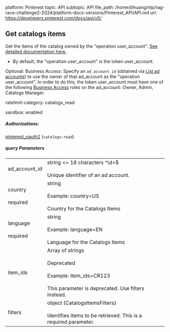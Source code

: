 platform: Pinterest
topic: API
subtopic: API
file_path: /home/bhuang/nlp/rag-race-challenge2-2024/platform-docs-versions/Pinterest_API/API.md
url: https://developers.pinterest.com/docs/api/v5/


## [](#operation/items/get)Get catalogs items

Get the items of the catalog owned by the "operation user\_account". [See detailed documentation here.](https://developers.pinterest.com/docs/shopping/catalog/#Update%20items%20in%20batch)

* By default, the "operation user\_account" is the token user\_account.

Optional: Business Access: Specify an `ad_account_id` (obtained via [List ad accounts](https://developers.pinterest.com/docs/api/v5/#operation/ad_accounts/list)) to use the owner of that ad\_account as the "operation user\_account". In order to do this, the token user\_account must have one of the following [Business Access](https://help.pinterest.com/en/business/article/share-and-manage-access-to-your-ad-accounts) roles on the ad\_account: Owner, Admin, Catalogs Manager.

ratelimit-category: catalogs\_read

sandbox: enabled

##### Authorizations:

[pinterest\_oauth2](#section/Authentication/pinterest_oauth2) (`catalogs:read`)

##### query Parameters

|     |     |
| --- | --- |
| ad\_account\_id | string <= 18 characters ^\\d+$<br><br>Unique identifier of an ad account. |
| country<br><br>required | string<br><br>Example: country=US<br><br>Country for the Catalogs Items |
| language<br><br>required | string<br><br>Example: language=EN<br><br>Language for the Catalogs Items |
| item\_ids | Array of strings<br><br>Deprecated<br><br>Example: item\_ids=CR123<br><br>This parameter is deprecated. Use filters instead. |
| filters | object (CatalogsItemsFilters)<br><br>Identifies items to be retrieved. This is a required parameter. |
